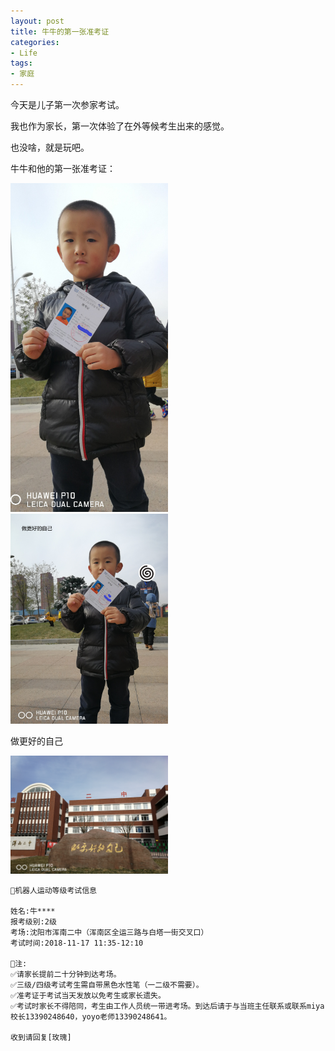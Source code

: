 ```yaml
---
layout: post
title: 牛牛的第一张准考证 
categories:
- Life
tags:
- 家庭
---
```


今天是儿子第一次参家考试。

我也作为家长，第一次体验了在外等候考生出来的感觉。

也没啥，就是玩吧。

牛牛和他的第一张准考证：

<img src="/images/nzr_zkz.jpg" alt="牛牛&准考证1" width="50%" height="50%" />

<img src="/images/zero_zkz.jpg" alt="牛牛&准考证2" width="50%" height="50%" />

做更好的自己

<img src="/images/zghdzj.jpg" alt="做更好的自己" width="50%" height="50%" />

```
📢机器人运动等级考试信息

姓名:牛****
报考级别:2级
考场:沈阳市浑南二中（浑南区全运三路与白塔一街交叉口）
考试时间:2018-11-17 11:35-12:10

🔴注:
✅请家长提前二十分钟到达考场。
✅三级/四级考试考生需自带黑色水性笔（一二级不需要）。
✅准考证于考试当天发放以免考生或家长遗失。
✅考试时家长不得陪同，考生由工作人员统一带进考场。到达后请于与当班主任联系或联系miya校长13390248640，yoyo老师13390248641。

收到请回复[玫瑰]
```

